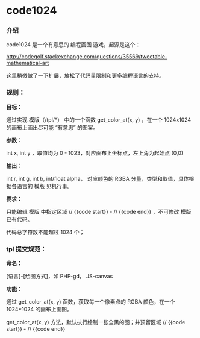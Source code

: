 code1024
========

### 介绍

code1024 是一个有意思的 编程画图 游戏，起源是这个：

http://codegolf.stackexchange.com/questions/35569/tweetable-mathematical-art 

这里稍微做了一下扩展，放松了代码量限制和更多编程语言的支持。

### 规则：

**目标：**

通过实现 模版（/tpl/*） 中的一个函数 get_color_at(x, y) ，在一个 1024x1024 的画布上画出尽可能 “有意思” 的图案。

**参数：**

int x,  int y ，取值均为 0 - 1023，对应画布上坐标点，左上角为起始点 (0,0)

**输出：**

int r, int g, int b, int/float alpha， 对应颜色的 RGBA 分量，类型和取值，具体根据各语言的 模版 见机行事。

**要求：**

只能编辑 模版 中指定区域 // {{code start}} - // {{code end}} ，不可修改 模版 已有代码。

代码总字符数不能超过 1024 个；


### tpl 提交规范：

**命名：**

[语言]-[绘图方式]，如 PHP-gd， JS-canvas

**功能：**

通过 get_color_at(x, y) 函数，获取每一个像素点的 RGBA 颜色，在一个 1024*1024 的画布上画图。

get_color_at(x, y) 方法，默认执行绘制一张全黑的图；并预留区域 // {{code start}} - // {{code end}} 

